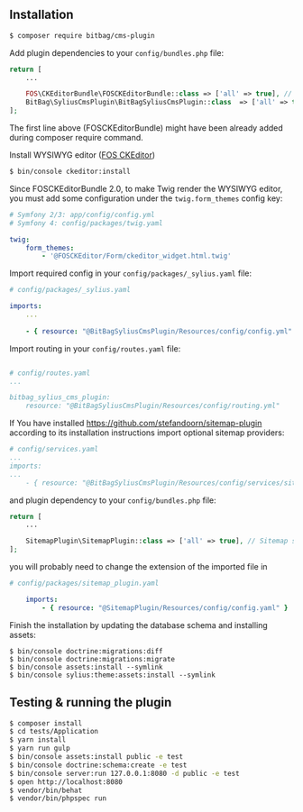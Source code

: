 ## Installation
```bash
$ composer require bitbag/cms-plugin
```

Add plugin dependencies to your `config/bundles.php` file:
```php
return [
    ...

    FOS\CKEditorBundle\FOSCKEditorBundle::class => ['all' => true], // WYSIWYG editor
    BitBag\SyliusCmsPlugin\BitBagSyliusCmsPlugin::class  => ['all' => true],
];
```
The first line above (FOSCKEditorBundle) might have been already added during composer require command.

Install WYSIWYG editor ([FOS CKEditor](https://symfony.com/doc/master/bundles/FOSCKEditorBundle/usage/ckeditor.html))

```bash
$ bin/console ckeditor:install
```

Since FOSCKEditorBundle 2.0, to make Twig render the WYSIWYG editor, you must add some configuration under the `twig.form_themes` config key:

```yaml
# Symfony 2/3: app/config/config.yml
# Symfony 4: config/packages/twig.yaml

twig:
    form_themes:
        - '@FOSCKEditor/Form/ckeditor_widget.html.twig'
```

Import required config in your `config/packages/_sylius.yaml` file:

```yaml
# config/packages/_sylius.yaml

imports:
    ...
    
    - { resource: "@BitBagSyliusCmsPlugin/Resources/config/config.yml" }
```

Import routing in your `config/routes.yaml` file:

```yaml

# config/routes.yaml
...

bitbag_sylius_cms_plugin:
    resource: "@BitBagSyliusCmsPlugin/Resources/config/routing.yml"
```
If You have installed https://github.com/stefandoorn/sitemap-plugin according to its installation instructions
import optional sitemap providers:
```yaml
# config/services.yaml
...
imports:
...
    - { resource: "@BitBagSyliusCmsPlugin/Resources/config/services/sitemap_provider.yml" }
```

and plugin dependency to your `config/bundles.php` file:
```php
return [
    ...

    SitemapPlugin\SitemapPlugin::class => ['all' => true], // Sitemap support
];
```

you will probably need to change the extension of the imported file in 

```yaml
# config/packages/sitemap_plugin.yaml

    imports:
        - { resource: "@SitemapPlugin/Resources/config/config.yaml" }
```

Finish the installation by updating the database schema and installing assets:
```
$ bin/console doctrine:migrations:diff
$ bin/console doctrine:migrations:migrate
$ bin/console assets:install --symlink
$ bin/console sylius:theme:assets:install --symlink
```

## Testing & running the plugin
```bash
$ composer install
$ cd tests/Application
$ yarn install
$ yarn run gulp
$ bin/console assets:install public -e test
$ bin/console doctrine:schema:create -e test
$ bin/console server:run 127.0.0.1:8080 -d public -e test
$ open http://localhost:8080
$ vendor/bin/behat
$ vendor/bin/phpspec run
```
